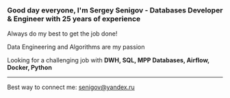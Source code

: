 ### Good day everyone, I'm Sergey Senigov - Databases Developer & Engineer with 25 years of experience

Always do my best to get the job done!  

Data Engineering and Algorithms are my passion  

Looking for a challenging job with **DWH, SQL, MPP Databases, Airflow, Docker, Python**
***  
Best way to connect me: <senigov@yandex.ru>
